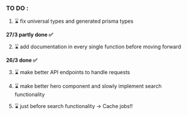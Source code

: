 ### TO DO :

1. ⌛ fix universal types and generated prisma types

**27/3 partly done ✅**

2. ⌛ add documentation in every single function before moving forward

**26/3 done ✅**

 3. ⌛ make better API endpoints to handle requests

 4. ⌛ make better hero component and slowly implement search functionality

 5. ⌛ just before search functionality -> Cache jobs!!